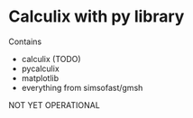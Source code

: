 # Calculix with py library

Contains
* calculix (TODO)
* pycalculix
* matplotlib
* everything from simsofast/gmsh

NOT YET OPERATIONAL

